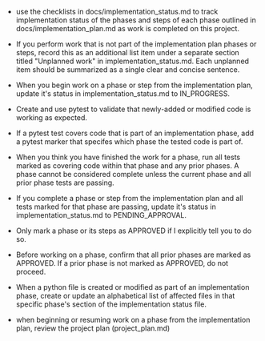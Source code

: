 - use the checklists in docs/implementation_status.md to track implementation status of the phases and steps of each phase outlined in docs/implementation_plan.md as work is completed on this project.

- If you perform work that is not part of the implementation plan phases or steps, record this as an additional list item under a separate section titled "Unplanned work" in implementation_status.md. Each unplanned item should be summarized as a single clear and concise sentence.

- When you begin work on a phase or step from the implementation plan, update it's status in implementation_status.md to IN_PROGRESS.

- Create and use pytest to validate that newly-added or modified code is working as expected.

- If a pytest test covers code that is part of an implementation phase, add a pytest marker that specifes which phase the tested code is part of.

- When you think you have finished the work for a phase, run all tests marked as covering code within that phase and any prior phases. A phase cannot be considered complete unless the current phase and all prior phase tests are passing.

- If you complete a phase or step from the implementation plan and all tests marked for that phase are passing, update it's status in implementation_status.md to PENDING_APPROVAL.

- Only mark a phase or its steps as APPROVED if I explicitly tell you to do so.

- Before working on a phase, confirm that all prior phases are marked as APPROVED. If a prior phase is not marked as APPROVED, do not proceed.

- When a python file is created or modified as part of an implementation phase, create or update an alphabetical list of affected files in that specific phase's section of the implementation status file.

- when beginning or resuming work on a phase from the implementation plan, review the project plan (project_plan.md)
